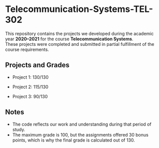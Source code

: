 # Telecommunication-Systems-TEL-302

This repository contains the projects we developed during the academic year **2020–2021** for the course **Telecommunication Systems**.  
These projects were completed and submitted in partial fulfillment of the course requirements.

## Projects and Grades

- Project 1: 130/130

- Project 2: 115/130

- Project 3: 90/130

## Notes
- The code reflects our work and understanding during that period of study.
- The maximum grade is 100, but the assignments offered 30 bonus points, which is why the final grade is calculated out of 130.

